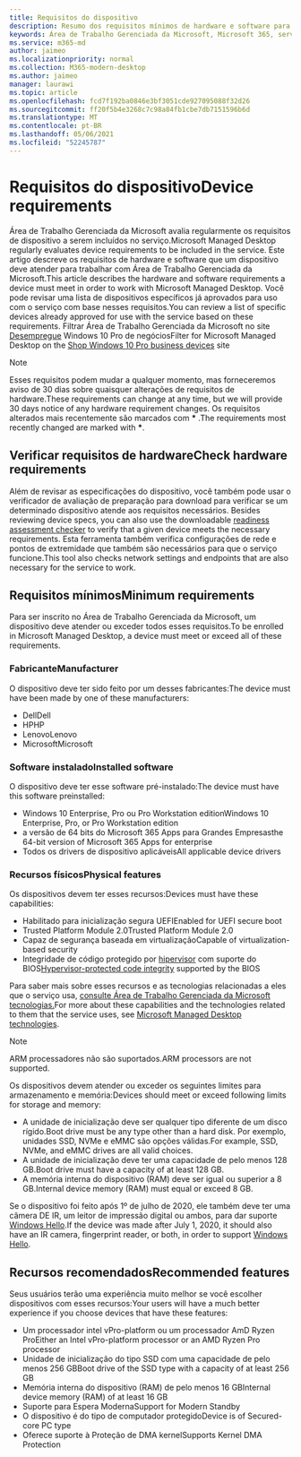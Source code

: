```yaml
---
title: Requisitos do dispositivo
description: Resumo dos requisitos mínimos de hardware e software para dispositivos trabalharem com Área de Trabalho Gerenciada da Microsoft
keywords: Área de Trabalho Gerenciada da Microsoft, Microsoft 365, serviço, documentação
ms.service: m365-md
author: jaimeo
ms.localizationpriority: normal
ms.collection: M365-modern-desktop
ms.author: jaimeo
manager: laurawi
ms.topic: article
ms.openlocfilehash: fcd7f192ba0846e3bf3051cde927095088f32d26
ms.sourcegitcommit: ff20f5b4e3268c7c98a84fb1cbe7db7151596b6d
ms.translationtype: MT
ms.contentlocale: pt-BR
ms.lasthandoff: 05/06/2021
ms.locfileid: "52245787"
---
```

# <a name="device-requirements"></a><span data-ttu-id="5bfd3-104">Requisitos do dispositivo</span><span class="sxs-lookup"><span data-stu-id="5bfd3-104">Device requirements</span></span>

<span data-ttu-id="5bfd3-105">Área de Trabalho Gerenciada da Microsoft avalia regularmente os requisitos de dispositivo a serem incluídos no serviço.</span><span class="sxs-lookup"><span data-stu-id="5bfd3-105">Microsoft Managed Desktop regularly evaluates device requirements to be included in the service.</span></span> <span data-ttu-id="5bfd3-106">Este artigo descreve os requisitos de hardware e software que um dispositivo deve atender para trabalhar com Área de Trabalho Gerenciada da Microsoft.</span><span class="sxs-lookup"><span data-stu-id="5bfd3-106">This article describes the hardware and software requirements a device must meet in order to work with Microsoft Managed Desktop.</span></span> <span data-ttu-id="5bfd3-107">Você pode revisar uma lista de dispositivos específicos já aprovados para uso com o serviço com base nesses requisitos.</span><span class="sxs-lookup"><span data-stu-id="5bfd3-107">You can review a list of specific devices already approved for use with the service based on these requirements.</span></span> <span data-ttu-id="5bfd3-108">Filtrar Área de Trabalho Gerenciada da Microsoft no site [Desempregue](https://www.microsoft.com/windowsforbusiness/view-all-devices) Windows 10 Pro de negócios</span><span class="sxs-lookup"><span data-stu-id="5bfd3-108">Filter for Microsoft Managed Desktop on the [Shop Windows 10 Pro business devices](https://www.microsoft.com/windowsforbusiness/view-all-devices) site</span></span>

> [!NOTE]
> <span data-ttu-id="5bfd3-109">Esses requisitos podem mudar a qualquer momento, mas forneceremos aviso de 30 dias sobre quaisquer alterações de requisitos de hardware.</span><span class="sxs-lookup"><span data-stu-id="5bfd3-109">These requirements can change at any time, but we will provide 30 days notice of any hardware requirement changes.</span></span> <span data-ttu-id="5bfd3-110">Os requisitos alterados mais recentemente são marcados com **\*** .</span><span class="sxs-lookup"><span data-stu-id="5bfd3-110">The requirements most recently changed are marked with **\***.</span></span> 

## <a name="check-hardware-requirements"></a><span data-ttu-id="5bfd3-111">Verificar requisitos de hardware</span><span class="sxs-lookup"><span data-stu-id="5bfd3-111">Check hardware requirements</span></span>

<span data-ttu-id="5bfd3-112">Além de revisar as especificações do dispositivo, você também pode usar o verificador de avaliação de preparação para download para verificar se um determinado dispositivo atende aos requisitos necessários. [](../get-ready/readiness-assessment-downloadable.md)</span><span class="sxs-lookup"><span data-stu-id="5bfd3-112">Besides reviewing device specs, you can also use the downloadable [readiness assessment checker](../get-ready/readiness-assessment-downloadable.md) to verify that a given device meets the necessary requirements.</span></span> <span data-ttu-id="5bfd3-113">Esta ferramenta também verifica configurações de rede e pontos de extremidade que também são necessários para que o serviço funcione.</span><span class="sxs-lookup"><span data-stu-id="5bfd3-113">This tool also checks network settings and endpoints that are also necessary for the service to work.</span></span>

## <a name="minimum-requirements"></a><span data-ttu-id="5bfd3-114">Requisitos mínimos</span><span class="sxs-lookup"><span data-stu-id="5bfd3-114">Minimum requirements</span></span>

<span data-ttu-id="5bfd3-115">Para ser inscrito no Área de Trabalho Gerenciada da Microsoft, um dispositivo deve atender ou exceder todos esses requisitos.</span><span class="sxs-lookup"><span data-stu-id="5bfd3-115">To be enrolled in Microsoft Managed Desktop, a device must meet or exceed all of these requirements.</span></span>

### <a name="manufacturer"></a><span data-ttu-id="5bfd3-116">Fabricante</span><span class="sxs-lookup"><span data-stu-id="5bfd3-116">Manufacturer</span></span>

<span data-ttu-id="5bfd3-117">O dispositivo deve ter sido feito por um desses fabricantes:</span><span class="sxs-lookup"><span data-stu-id="5bfd3-117">The device must have been made by one of these manufacturers:</span></span>

- <span data-ttu-id="5bfd3-118">Dell</span><span class="sxs-lookup"><span data-stu-id="5bfd3-118">Dell</span></span>
- <span data-ttu-id="5bfd3-119">HP</span><span class="sxs-lookup"><span data-stu-id="5bfd3-119">HP</span></span>
- <span data-ttu-id="5bfd3-120">Lenovo</span><span class="sxs-lookup"><span data-stu-id="5bfd3-120">Lenovo</span></span>
- <span data-ttu-id="5bfd3-121">Microsoft</span><span class="sxs-lookup"><span data-stu-id="5bfd3-121">Microsoft</span></span>


### <a name="installed-software"></a><span data-ttu-id="5bfd3-122">Software instalado</span><span class="sxs-lookup"><span data-stu-id="5bfd3-122">Installed software</span></span>

<span data-ttu-id="5bfd3-123">O dispositivo deve ter esse software pré-instalado:</span><span class="sxs-lookup"><span data-stu-id="5bfd3-123">The device must have this software preinstalled:</span></span>

- <span data-ttu-id="5bfd3-124">Windows 10 Enterprise, Pro ou Pro Workstation edition</span><span class="sxs-lookup"><span data-stu-id="5bfd3-124">Windows 10 Enterprise, Pro, or Pro Workstation edition</span></span>
- <span data-ttu-id="5bfd3-125">a versão de 64 bits do Microsoft 365 Apps para Grandes Empresas</span><span class="sxs-lookup"><span data-stu-id="5bfd3-125">the 64-bit version of Microsoft 365 Apps for enterprise</span></span> 
- <span data-ttu-id="5bfd3-126">Todos os drivers de dispositivo aplicáveis</span><span class="sxs-lookup"><span data-stu-id="5bfd3-126">All applicable device drivers</span></span>


### <a name="physical-features"></a><span data-ttu-id="5bfd3-127">Recursos físicos</span><span class="sxs-lookup"><span data-stu-id="5bfd3-127">Physical features</span></span>

<span data-ttu-id="5bfd3-128">Os dispositivos devem ter esses recursos:</span><span class="sxs-lookup"><span data-stu-id="5bfd3-128">Devices must have these capabilities:</span></span>

- <span data-ttu-id="5bfd3-129">Habilitado para inicialização segura UEFI</span><span class="sxs-lookup"><span data-stu-id="5bfd3-129">Enabled for UEFI secure boot</span></span> 
- <span data-ttu-id="5bfd3-130">Trusted Platform Module 2.0</span><span class="sxs-lookup"><span data-stu-id="5bfd3-130">Trusted Platform Module 2.0</span></span> 
- <span data-ttu-id="5bfd3-131">Capaz de segurança baseada em virtualização</span><span class="sxs-lookup"><span data-stu-id="5bfd3-131">Capable of virtualization-based security</span></span> 
- <span data-ttu-id="5bfd3-132">Integridade de código protegido por [hipervisor](/windows-hardware/drivers/bringup/device-guard-and-credential-guard) com suporte do BIOS</span><span class="sxs-lookup"><span data-stu-id="5bfd3-132">[Hypervisor-protected code integrity](/windows-hardware/drivers/bringup/device-guard-and-credential-guard) supported by the BIOS</span></span>

<span data-ttu-id="5bfd3-133">Para saber mais sobre esses recursos e as tecnologias relacionadas a eles que o serviço usa, [consulte Área de Trabalho Gerenciada da Microsoft tecnologias.](../intro/technologies.md)</span><span class="sxs-lookup"><span data-stu-id="5bfd3-133">For more about these capabilities and the technologies related to them that the service uses, see [Microsoft Managed Desktop technologies](../intro/technologies.md).</span></span>

> [!NOTE]
> <span data-ttu-id="5bfd3-134">ARM processadores não são suportados.</span><span class="sxs-lookup"><span data-stu-id="5bfd3-134">ARM processors are not supported.</span></span>

<span data-ttu-id="5bfd3-135">Os dispositivos devem atender ou exceder os seguintes limites para armazenamento e memória:</span><span class="sxs-lookup"><span data-stu-id="5bfd3-135">Devices should meet or exceed following limits for storage and memory:</span></span>

- <span data-ttu-id="5bfd3-136">A unidade de inicialização deve ser qualquer tipo diferente de um disco rígido.</span><span class="sxs-lookup"><span data-stu-id="5bfd3-136">Boot drive must be any type other than a hard disk.</span></span> <span data-ttu-id="5bfd3-137">Por exemplo, unidades SSD, NVMe e eMMC são opções válidas.</span><span class="sxs-lookup"><span data-stu-id="5bfd3-137">For example, SSD, NVMe, and eMMC drives are all valid choices.</span></span>
- <span data-ttu-id="5bfd3-138">A unidade de inicialização deve ter uma capacidade de pelo menos 128 GB.</span><span class="sxs-lookup"><span data-stu-id="5bfd3-138">Boot drive must have a capacity of at least 128 GB.</span></span>
- <span data-ttu-id="5bfd3-139">A memória interna do dispositivo (RAM) deve ser igual ou superior a 8 GB.</span><span class="sxs-lookup"><span data-stu-id="5bfd3-139">Internal device memory (RAM) must equal or exceed 8 GB.</span></span>

<span data-ttu-id="5bfd3-140">Se o dispositivo foi feito após 1º de julho de 2020, ele também deve ter uma câmera DE IR, um leitor de impressão digital ou ambos, para dar suporte [Windows Hello](/windows-hardware/design/device-experiences/windows-hello-enhanced-sign-in-security).</span><span class="sxs-lookup"><span data-stu-id="5bfd3-140">If the device was made after July 1, 2020, it should also have an IR camera, fingerprint reader, or both, in order to support [Windows Hello](/windows-hardware/design/device-experiences/windows-hello-enhanced-sign-in-security).</span></span>

## <a name="recommended-features"></a><span data-ttu-id="5bfd3-141">Recursos recomendados</span><span class="sxs-lookup"><span data-stu-id="5bfd3-141">Recommended features</span></span>

<span data-ttu-id="5bfd3-142">Seus usuários terão uma experiência muito melhor se você escolher dispositivos com esses recursos:</span><span class="sxs-lookup"><span data-stu-id="5bfd3-142">Your users will have a much better experience if you choose devices that have these features:</span></span>

- <span data-ttu-id="5bfd3-143">Um processador intel vPro-platform ou um processador AmD Ryzen Pro</span><span class="sxs-lookup"><span data-stu-id="5bfd3-143">Either an Intel vPro-platform processor or an AMD Ryzen Pro processor</span></span>
- <span data-ttu-id="5bfd3-144">Unidade de inicialização do tipo SSD com uma capacidade de pelo menos 256 GB</span><span class="sxs-lookup"><span data-stu-id="5bfd3-144">Boot drive of the SSD type with a capacity of at least 256 GB</span></span>
- <span data-ttu-id="5bfd3-145">Memória interna do dispositivo (RAM) de pelo menos 16 GB</span><span class="sxs-lookup"><span data-stu-id="5bfd3-145">Internal device memory (RAM) of at least 16 GB</span></span>
- <span data-ttu-id="5bfd3-146">Suporte para Espera Moderna</span><span class="sxs-lookup"><span data-stu-id="5bfd3-146">Support for Modern Standby</span></span>
- <span data-ttu-id="5bfd3-147">O dispositivo é do tipo de computador protegido</span><span class="sxs-lookup"><span data-stu-id="5bfd3-147">Device is of Secured-core PC type</span></span>
- <span data-ttu-id="5bfd3-148">Oferece suporte à Proteção de DMA kernel</span><span class="sxs-lookup"><span data-stu-id="5bfd3-148">Supports Kernel DMA Protection</span></span>
